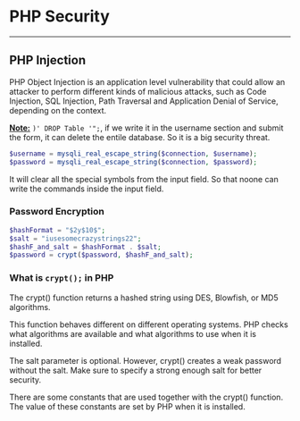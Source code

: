 # PHP Security

___

## PHP Injection

PHP Object Injection is an application level vulnerability that could allow an attacker to perform different kinds of malicious attacks, such as Code Injection, SQL Injection, Path Traversal and Application Denial of Service, depending on the context.

<u>__Note:__</u> ```)' DROP Table '";```, if we write it in the username section and submit the form, it can delete the entile database. So it is a big security threat.

```php
$username = mysqli_real_escape_string($connection, $username);
$password = mysqli_real_escape_string($connection, $password);
```

It will clear all the special symbols from the input field. So that noone can write the commands inside the input field.

### Password Encryption

```php
$hashFormat = "$2y$10$";
$salt = "iusesomecrazystrings22";
$hashF_and_salt = $hashFormat . $salt;
$password = crypt($password, $hashF_and_salt);
```

### What is ```crypt();``` in PHP

The crypt() function returns a hashed string using DES, Blowfish, or MD5 algorithms.

This function behaves different on different operating systems. PHP checks what algorithms are available and what algorithms to use when it is installed.

The salt parameter is optional. However, crypt() creates a weak password without the salt. Make sure to specify a strong enough salt for better security.

There are some constants that are used together with the crypt() function. The value of these constants are set by PHP when it is installed.

